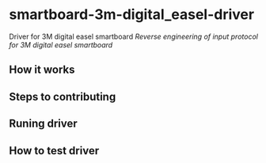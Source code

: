 smartboard-3m-digital_easel-driver
==================================

Driver for 3M digital easel smartboard
*Reverse engineering of input protocol for 3M digital easel smartboard*

## How it works

## Steps to contributing

## Runing driver

## How to test driver
